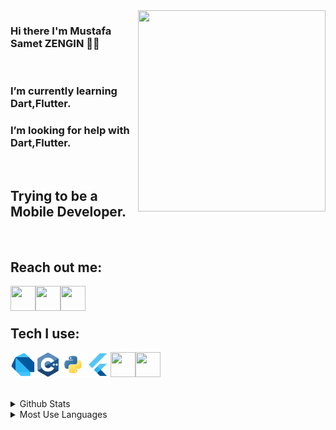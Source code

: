 <img src="https://c.tenor.com/y2JXkY1pXkwAAAAM/cat-computer.gif" width="300" height="322" align="right">

### Hi there I'm Mustafa Samet ZENGIN 👋:smile:

<br />

### I’m currently learning Dart,Flutter.
### I’m looking for help with Dart,Flutter.

<br />

## Trying to be a Mobile Developer. 

<br/>

## Reach out me:
[<img height="40" width="40" src="https://unpkg.com/simple-icons@v6/icons/instagram.svg" align="left" />][instagram]
[<img height="40" width="40" src="https://unpkg.com/simple-icons@v6/icons/twitter.svg" align="left" />][twitter]
[<img height="40" width="40" src="https://unpkg.com/simple-icons@v6/icons/linkedin.svg" align="left"/>][linkedin]


<br />
<br />


[twitter]: https://twitter.com/SametZengnx
[instagram]: https://www.instagram.com/mrexqhnsz/
[linkedin]: https://www.linkedin.com/in/mustafa-samet-zengin-a01621233/

## Tech I use:
<img src = "https://raw.githubusercontent.com/github/explore/80688e429a7d4ef2fca1e82350fe8e3517d3494d/topics/dart/dart.png" width="40" height="40"><img src = "https://raw.githubusercontent.com/github/explore/80688e429a7d4ef2fca1e82350fe8e3517d3494d/topics/cpp/cpp.png" width="40" height="40"><img src = "https://raw.githubusercontent.com/github/explore/80688e429a7d4ef2fca1e82350fe8e3517d3494d/topics/python/python.png" width="40" height="40"><img src = "https://raw.githubusercontent.com/github/explore/80688e429a7d4ef2fca1e82350fe8e3517d3494d/topics/flutter/flutter.png" width="40" height="40"><img src="https://img.icons8.com/color/344/android-studio--v2.png" width="40" height="40"><img src = "https://img.icons8.com/color/344/visual-studio-code-2019.png" width="40" height="40">

<br/>

<details>
<summary>Github Stats</summary>
<img src="https://github-readme-stats.vercel.app/api?username=SametZenginx">
</details>



<details>
<summary>Most Use Languages</summary>
<img src="https://github-readme-stats.vercel.app/api/top-langs/?username=SametZenginx&layout=compact$theme=radical">
</details>

<!--
**SametZenginx/SametZenginx** is a ✨ _special_ ✨ repository because its `README.md` (this file) appears on your GitHub profile.

Here are some ideas to get you started:

- 🔭 I’m currently working on ...
- 🌱 I’m currently learning ...
- 👯 I’m looking to collaborate on ...
- 🤔 I’m looking for help with ...
- 💬 Ask me about ...
- 📫 How to reach me: ...
- 😄 Pronouns: ...
- ⚡ Fun fact: ...
-->
